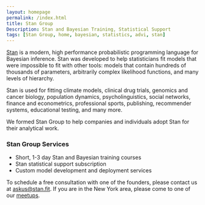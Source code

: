 ```yaml
---
layout: homepage
permalink: /index.html
title: Stan Group
Description: Stan and Bayesian Training, Statistical Support
tags: [Stan Group, home, bayesian, statistics, advi, stan]
---
```


[Stan](http://mc-stan.org) is a modern, high performance probabilistic programming language for Bayesian inference. Stan was developed to help statisticians fit models that were impossible to fit with other tools: models that contain hundreds of thousands of parameters, arbitrarily complex likelihood functions, and many levels of hierarchy. 

Stan is used for fitting climate models, clinical drug trials, genomics and cancer biology, population dynamics, psycholinguistics, social networks, finance and econometrics, professional sports, publishing, recommender systems, educational testing, and many more.

We formed Stan Group to help companies and individuals adopt Stan for their analytical work. 

### Stan Group Services
* Short, 1-3 day Stan and Bayesian training courses
* Stan statistical support subscription
* Custom model development and deployment services

To schedule a free consultation with one of the founders, please contact us at <askus@stan.fit>. If you are in the New York area, please come to one of our [meetups](http://www.meetup.com/bda-group/).